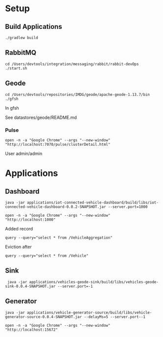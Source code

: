 # Setup 

## Build Applications

```shell
./gradlew build
```


## RabbitMQ

```shell
cd /Users/devtools/integration/messaging/rabbit/rabbit-devOps
./start.sh
```

## Geode 

```shell
cd /Users/devtools/repositories/IMDG/geode/apache-geode-1.13.7/bin
./gfsh
```

In gfsh

See datastores/geode/README.md


### Pulse

```shell
open -n -a "Google Chrome" --args "--new-window" "http://localhost:7070/pulse/clusterDetail.html"
````

User admin/admin

# Applications

## Dashboard

```shell script
java -jar applications/iot-connected-vehicle-dashboard/build/libs/iot-connected-vehicle-dashboard-0.0.2-SNAPSHOT.jar --server.port=1000
```

```shell script
open -n -a "Google Chrome" --args "--new-window" "http://localhost:1000"
```


Added record

```shell
query --query="select * from /VehicleAggregation"
```


Eviction after 
```shell
query --query="select * from /Vehicle"

```

## Sink

```shell script
 java -jar applications/vehicles-geode-sink/build/libs/vehicles-geode-sink-0.0.4-SNAPSHOT.jar --server.port=-1
```

## Generator

```shell script
java -jar applications/vehicle-generator-source/build/libs/vehicle-generator-source-0.0.4-SNAPSHOT.jar --delayMs=5 --server.port--1 

```

```shell
open -n -a "Google Chrome" --args "--new-window" "http://localhost:15672"
```
